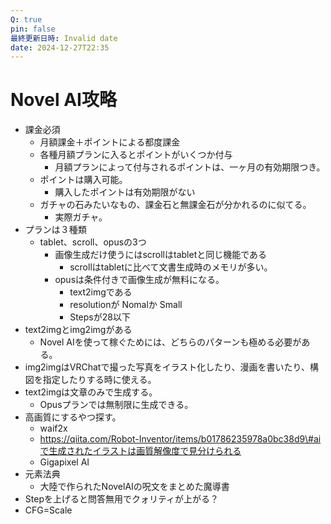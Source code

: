 ```yaml
---
Q: true
pin: false
最終更新日時: Invalid date
date: 2024-12-27T22:35
---
```

# Novel AI攻略

- 課金必須
    - 月額課金＋ポイントによる都度課金
    - 各種月額プランに入るとポイントがいくつか付与
        - 月額プランによって付与されるポイントは、一ヶ月の有効期限つき。
    - ポイントは購入可能。
        - 購入したポイントは有効期限がない
    - ガチャの石みたいなもの、課金石と無課金石が分かれるのに似てる。
        - 実際ガチャ。
- プランは３種類
    - tablet、scroll、opusの3つ
        - 画像生成だけ使うにはscrollはtabletと同じ機能である
            - scrollはtabletに比べて文書生成時のメモリが多い。
        - opusは条件付きで画像生成が無料になる。
            - text2imgである
            - resolutionが Nomalか Small
            - Stepsが28以下
- text2imgとimg2imgがある
    - Novel AIを使って稼ぐためには、どちらのパターンも極める必要がある。
- img2imgはVRChatで撮った写真をイラスト化したり、漫画を書いたり、構図を指定したりする時に使える。
- text2imgは文章のみで生成する。
    - Opusプランでは無制限に生成できる。
- 高画質にするやつ探す。
    - waif2x
    - https://qiita.com/Robot-Inventor/items/b01786235978a0bc38d9\#aiで生成されたイラストは画質解像度で見分けられる
    - Gigapixel AI
- 元素法典
    - 大陸で作られたNovelAIの呪文をまとめた魔導書
- Stepを上げると問答無用でクォリティが上がる？
- CFG=Scale